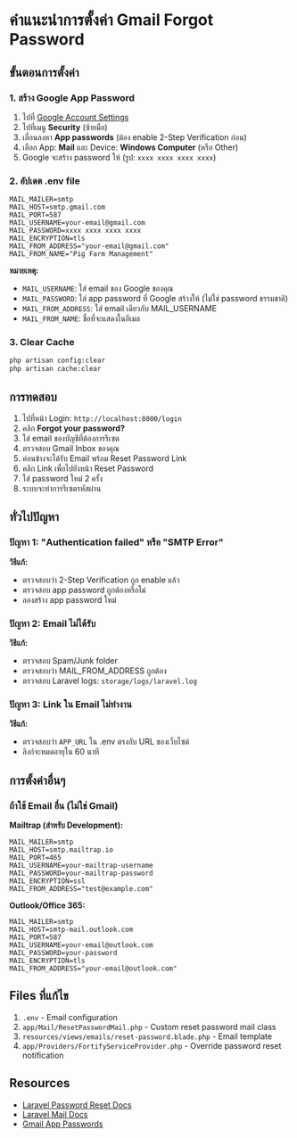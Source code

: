 # คำแนะนำการตั้งค่า Gmail Forgot Password

## ขั้นตอนการตั้งค่า

### 1. สร้าง Google App Password

1. ไปที่ [Google Account Settings](https://myaccount.google.com/)
2. ไปที่เมนู **Security** (ซ้ายมือ)
3. เลื่อนลงหา **App passwords** (ต้อง enable 2-Step Verification ก่อน)
4. เลือก App: **Mail** และ Device: **Windows Computer** (หรือ Other)
5. Google จะสร้าง password ให้ (รูป: `xxxx xxxx xxxx xxxx`)

### 2. อัปเดต .env file

```env
MAIL_MAILER=smtp
MAIL_HOST=smtp.gmail.com
MAIL_PORT=587
MAIL_USERNAME=your-email@gmail.com
MAIL_PASSWORD=xxxx xxxx xxxx xxxx
MAIL_ENCRYPTION=tls
MAIL_FROM_ADDRESS="your-email@gmail.com"
MAIL_FROM_NAME="Pig Farm Management"
```

**หมายเหตุ:**
- `MAIL_USERNAME`: ใส่ email ของ Google ของคุณ
- `MAIL_PASSWORD`: ใส่ app password ที่ Google สร้างให้ (ไม่ใช่ password ธรรมชาติ)
- `MAIL_FROM_ADDRESS`: ใส่ email เดียวกับ MAIL_USERNAME
- `MAIL_FROM_NAME`: ชื่อที่จะแสดงในอีเมล

### 3. Clear Cache

```bash
php artisan config:clear
php artisan cache:clear
```

## การทดสอบ

1. ไปที่หน้า Login: `http://localhost:8000/login`
2. คลิก **Forgot your password?**
3. ใส่ email ของบัญชีที่ต้องการรีเซต
4. ตรวจสอบ Gmail Inbox ของคุณ
5. ค่อนข้างจะได้รับ Email พร้อม Reset Password Link
6. คลิก Link เพื่อไปยังหน้า Reset Password
7. ใส่ password ใหม่ 2 ครั้ง
8. ระบบจะทำการรีเซตรหัสผ่าน

## ทั่วไปปัญหา

### ปัญหา 1: "Authentication failed" หรือ "SMTP Error"
**วิธีแก้:** 
- ตรวจสอบว่า 2-Step Verification ถูก enable แล้ว
- ตรวจสอบ app password ถูกต้องหรือไม่
- ลองสร้าง app password ใหม่

### ปัญหา 2: Email ไม่ได้รับ
**วิธีแก้:**
- ตรวจสอบ Spam/Junk folder
- ตรวจสอบว่า MAIL_FROM_ADDRESS ถูกต้อง
- ตรวจสอบ Laravel logs: `storage/logs/laravel.log`

### ปัญหา 3: Link ใน Email ไม่ทำงาน
**วิธีแก้:**
- ตรวจสอบว่า `APP_URL` ใน .env ตรงกับ URL ของเว็บไซต์
- ลิงก์จะหมดอายุใน 60 นาที

## การตั้งค่าอื่นๆ

### ถ้าใช้ Email อื่น (ไม่ใช่ Gmail)

**Mailtrap (สำหรับ Development):**
```env
MAIL_MAILER=smtp
MAIL_HOST=smtp.mailtrap.io
MAIL_PORT=465
MAIL_USERNAME=your-mailtrap-username
MAIL_PASSWORD=your-mailtrap-password
MAIL_ENCRYPTION=ssl
MAIL_FROM_ADDRESS="test@example.com"
```

**Outlook/Office 365:**
```env
MAIL_MAILER=smtp
MAIL_HOST=smtp-mail.outlook.com
MAIL_PORT=587
MAIL_USERNAME=your-email@outlook.com
MAIL_PASSWORD=your-password
MAIL_ENCRYPTION=tls
MAIL_FROM_ADDRESS="your-email@outlook.com"
```

## Files ที่แก้ไข

1. `.env` - Email configuration
2. `app/Mail/ResetPasswordMail.php` - Custom reset password mail class
3. `resources/views/emails/reset-password.blade.php` - Email template
4. `app/Providers/FortifyServiceProvider.php` - Override password reset notification

## Resources

- [Laravel Password Reset Docs](https://laravel.com/docs/passwords)
- [Laravel Mail Docs](https://laravel.com/docs/mail)
- [Gmail App Passwords](https://support.google.com/accounts/answer/185833)

